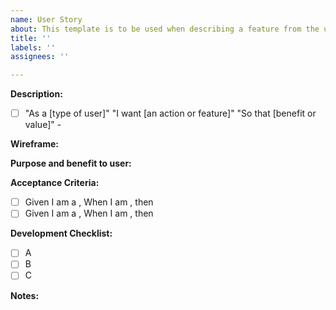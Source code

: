 ```yaml
---
name: User Story
about: This template is to be used when describing a feature from the user's perspective
title: ''
labels: ''
assignees: ''

---
```


**Description:**
- [ ] "As a [type of user]" "I want [an action or feature]" "So that [benefit or value]" -

**Wireframe:** <link>

**Purpose and benefit to user:**

**Acceptance Criteria:**

- [ ] Given I am a <role>, When I am <doing something>, then <this happens>
- [ ] Given I am a <role>, When I am <doing something>, then <this happens>

**Development Checklist:**
- [ ] A
- [ ] B
- [ ] C

**Notes:**
